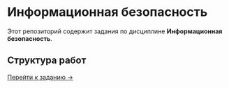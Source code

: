 # Информационная безопасность

Этот репозиторий содержит задания по дисциплине **Информационная безопасность**.  

## Структура работ

[Перейти к заданию →](01-Макет-компании/README.md)

